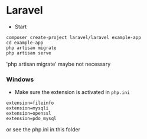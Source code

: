 # Laravel
- Start
```
composer create-project laravel/laravel example-app
cd example-app
php artisan migrate
php artisan serve
```
'php artisan migrate' maybe not necessary

### Windows
- Make sure the extension is activated in `php.ini`
```
extension=fileinfo
extension=mysqli
extension=openssl
extension=pdo_mysql
```
or see the php.ini in this folder
